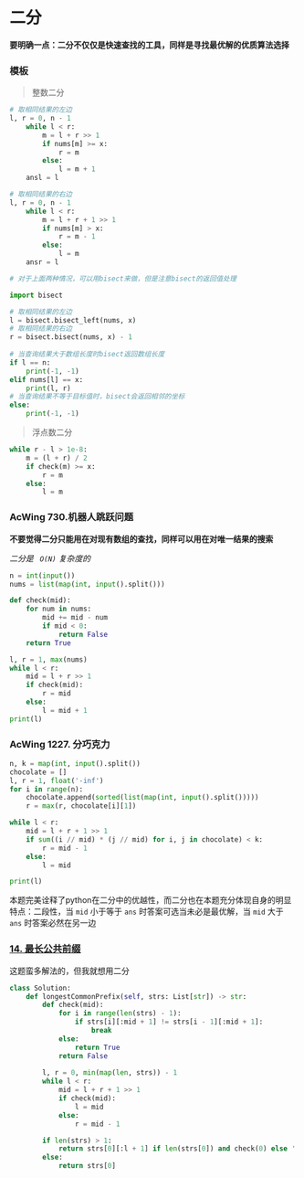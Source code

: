 # 二分

**要明确一点：二分不仅仅是快速查找的工具，同样是寻找最优解的优质算法选择**



### 模板

> 整数二分

```python
# 取相同结果的左边
l, r = 0, n - 1
    while l < r:
        m = l + r >> 1
        if nums[m] >= x:
            r = m
        else:
            l = m + 1
    ansl = l
```

```python
# 取相同结果的右边
l, r = 0, n - 1
    while l < r:
        m = l + r + 1 >> 1
        if nums[m] > x:
            r = m - 1
        else:
            l = m
    ansr = l
```

```python
# 对于上面两种情况，可以用bisect来做，但是注意bisect的返回值处理

import bisect

# 取相同结果的左边
l = bisect.bisect_left(nums, x)
# 取相同结果的右边
r = bisect.bisect(nums, x) - 1
    
# 当查询结果大于数组长度时bisect返回数组长度
if l == n:
    print(-1, -1)
elif nums[l] == x:
    print(l, r)
# 当查询结果不等于目标值时，bisect会返回相邻的坐标
else:
    print(-1, -1)
```



> 浮点数二分

```python
while r - l > 1e-8:
    m = (l + r) / 2
    if check(m) >= x:
        r = m
    else:
        l = m
```



### AcWing 730.机器人跳跃问题

**不要觉得二分只能用在对现有数组的查找，同样可以用在对唯一结果的搜索**

*二分是 ` O(N)` 复杂度的*

```python
n = int(input())
nums = list(map(int, input().split()))

def check(mid):
    for num in nums:
        mid += mid - num
        if mid < 0:
            return False
    return True

l, r = 1, max(nums)
while l < r:
    mid = l + r >> 1
    if check(mid):
        r = mid
    else:
        l = mid + 1
print(l)
```



### AcWing 1227. 分巧克力

```python
n, k = map(int, input().split())
chocolate = []
l, r = 1, float('-inf')
for i in range(n):
    chocolate.append(sorted(list(map(int, input().split()))))
    r = max(r, chocolate[i][1])

while l < r:
    mid = l + r + 1 >> 1
    if sum((i // mid) * (j // mid) for i, j in chocolate) < k:
        r = mid - 1
    else:
        l = mid

print(l)
```

本题完美诠释了python在二分中的优越性，而二分也在本题充分体现自身的明显特点：二段性，当 `mid` 小于等于 `ans` 时答案可选当未必是最优解，当 `mid` 大于 `ans` 时答案必然在另一边



### [14. 最长公共前缀](https://leetcode-cn.com/problems/longest-common-prefix/)

这题蛮多解法的，但我就想用二分

```python
class Solution:
    def longestCommonPrefix(self, strs: List[str]) -> str:
        def check(mid):
            for i in range(len(strs) - 1):
                if strs[i][:mid + 1] != strs[i - 1][:mid + 1]:
                    break
            else:
                return True
            return False
        
        l, r = 0, min(map(len, strs)) - 1
        while l < r:
            mid = l + r + 1 >> 1
            if check(mid):
                l = mid
            else:
                r = mid - 1

        if len(strs) > 1:
            return strs[0][:l + 1] if len(strs[0]) and check(0) else ''
        else:
            return strs[0]
```

